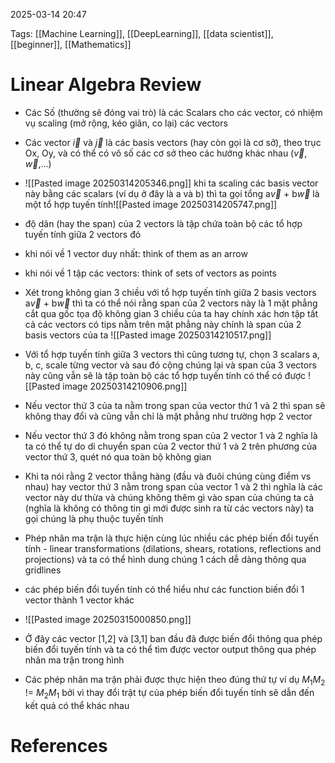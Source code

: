 2025-03-14 20:47


Tags: [[Machine Learning]], [[DeepLearning]], [[data scientist]], [[beginner]], [[Mathematics]]

# Linear Algebra Review

- Các Số (thường sẽ đóng vai trò) là các Scalars cho các vector, có nhiệm vụ scaling (mở rộng, kéo giãn, co lại) các vectors
- Các vector $\vec{i}$ và $\vec{j}$ là các basis vectors (hay còn gọi là cơ sở), theo trục Ox, Oy, và có thể có vô số các cơ sở theo các hướng khác nhau ($\vec{v}$, $\vec{w}$,...)
- ![[Pasted image 20250314205346.png]]
khi ta scaling các basis vector này bằng các scalars (ví dụ ở đây là a và b) thì ta gọi tổng a$\vec{v}$ + b$\vec{w}$ là một tổ hợp tuyến tính![[Pasted image 20250314205747.png]]

- độ dãn (hay the span) của 2 vectors là tập chứa toàn bộ các tổ hợp tuyến tính giữa 2 vectors đó
- khi nói về 1 vector duy nhất: think of them as an arrow
- khi nói về 1 tập các vectors: think of sets of vectors as points 
- Xét trong không gian 3 chiều với tổ hợp tuyến tính giữa 2 basis vectors a$\vec{v}$ + b$\vec{w}$ thì ta có thể nói rằng span của 2 vectors này là 1 mặt phẳng cắt qua gốc tọa độ không gian 3 chiều của ta hay chính xác hơn tập tất cả các vectors có tips nằm trên mặt phẳng này chính là span của 2 basis vectors của ta 
![[Pasted image 20250314210517.png]]
- Với tổ hợp tuyến tính giữa 3 vectors thì cũng tương tự, chọn 3 scalars a, b, c, scale từng vector và sau đó cộng chúng lại và span của 3 vectors này cũng vẫn sẽ là tập toàn bộ các tổ hợp tuyến tính có thể có được
![[Pasted image 20250314210906.png]]
- Nếu vector thứ 3 của ta nằm trong span của vector thứ 1 và 2 thì span sẽ không thay đổi và cũng vẫn chỉ là mặt phẳng như trường hợp 2 vector 
- Nếu vector thứ 3 đó không nằm trong span của 2 vector 1 và 2 nghĩa là ta có thể tự do di chuyển span của 2 vector thứ 1 và 2 trên phương của vector thứ 3, quét nó qua toàn bộ không gian
- Khi ta nói rằng 2 vector thẳng hàng (đầu và đuôi chúng cùng điểm vs nhau) hay vector thứ 3 nằm trong span của vector 1 và 2 thì nghĩa là các vector này dư thừa và chúng không thêm gì vào span của chúng ta cả (nghĩa là không có thông tin gì mới được sinh ra từ các vectors này)  ta gọi chúng là phụ thuộc tuyến tính
- Phép nhân ma trận là thực hiện cùng lúc nhiều các phép biến đổi tuyến tính - linear transformations (dilations, shears, rotations, reflections and projections) và ta có thể hình dung chúng 1 cách dễ dàng thông qua gridlines 
- các phép biến đổi tuyến tính có thể hiểu như các function biến đổi 1 vector thành 1 vector khác
- ![[Pasted image 20250315000850.png]]
- Ở đây các vector [1,2] và [3,1] ban đầu đã được biến đổi thông qua phép biến đổi tuyến tính và ta có thể tìm được vector output thông qua phép nhân ma trận trong hình
- Các phép nhân ma trận phải được thực hiện theo đúng thứ tự ví dụ $M_{1}M_{2}$ != $M_{2}M_{1}$ bởi vì thay đổi trật tự của phép biến đổi tuyến tính sẽ dẫn đến kết quả có thể khác nhau
# References
